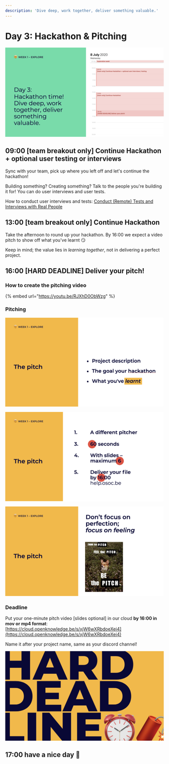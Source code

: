 ```yaml
---
description: 'Dive deep, work together, deliver something valuable.'
---
```


# Day 3: Hackathon & Pitching

![The calendar for today](../../.gitbook/assets/osoc-2020-cal-week-1.003.jpeg)

## 09:00 \[team breakout only\] Continue Hackathon + optional user testing or interviews

Sync with your team, pick up where you left off and let's continue the hackathon!

Building something? Creating something? Talk to the people you're building it for! You can do user interviews and user tests.

How to conduct user interviews and tests: [Conduct \(Remote\) Tests and Interviews with Real People](../../how-to-conduct-remote-tests-and-interviews-with-real-people.md)

## 13:00 \[team breakout only\] Continue Hackathon

Take the afternoon to round up your hackathon. By 16:00 we expect a video pitch to show off what you've learnt 😏

Keep in mind; the value lies in _learning together_, not in delivering a perfect project.

## 16:00 \[HARD DEADLINE\] Deliver your pitch!

### How to create the pitching video 

{% embed url="https://youtu.be/RJXhD0ObWzg" %}

### Pitching 

![Content](../../.gitbook/assets/screenshot-2020-07-08-at-11.12.29.png)

![The form](../../.gitbook/assets/screenshot-2020-07-08-at-11.12.35.png)

![The feeling](../../.gitbook/assets/screenshot-2020-07-08-at-11.12.45.png)

### Deadline 

Put your one-minute pitch video \[slides optional\] in our cloud **by 16:00 in mov or mp4 format**: [https://cloud.openknowledge.be/s/xjW6wXRbdoeXei4](https://cloud.openknowledge.be/s/xjW6wXRbdoeXei4)

Name it after your project name, same as your discord channel!

![](../../.gitbook/assets/screenshot-2020-07-07-at-23.32.03.png)



## 17:00 have a nice day 🥳

